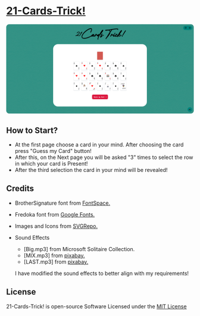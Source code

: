 # [21-Cards-Trick!](https://praashoo7.github.io/21-Cards-Trick!/)

![Readme Image](imgs/ReadMe-Images/MAIN.png)

## How to Start?

  - At the first page choose a card in your mind. After choosing the card press "Guess my Card" button!
  - After this, on the Next page you will be asked "3" times to select the row in which your card is Present!
  - After the third selection the card in your mind will be revealed!


## Credits

  - BrotherSignature font from [FontSpace.](https://www.fontspace.com/brother-signature-font-f109627)
  - Fredoka font from [Google Fonts.](https://fonts.google.com/specimen/Fredoka?preview.text=At%20the%20first%20page%20choose%20a%20card%20in%20your%20mind.&query=Fredoka&stroke=Sans+Serif)
  - Images and Icons from [SVGRepo.](https://www.svgrepo.com/)
  - Sound Effects
      - [Big.mp3] from Microsoft Solitaire Collection.
      - [MIX.mp3] from [pixabay.](https://pixabay.com/sound-effects/)
      - [LAST.mp3] from [pixabay.](https://pixabay.com/sound-effects/)

    I have modified the sound effects to better align with my requirements!

## License

21-Cards-Trick! is open-source Software Licensed under the [MIT License](https://github.com/Praashoo7/21-Cards/blob/main/LICENSE)
